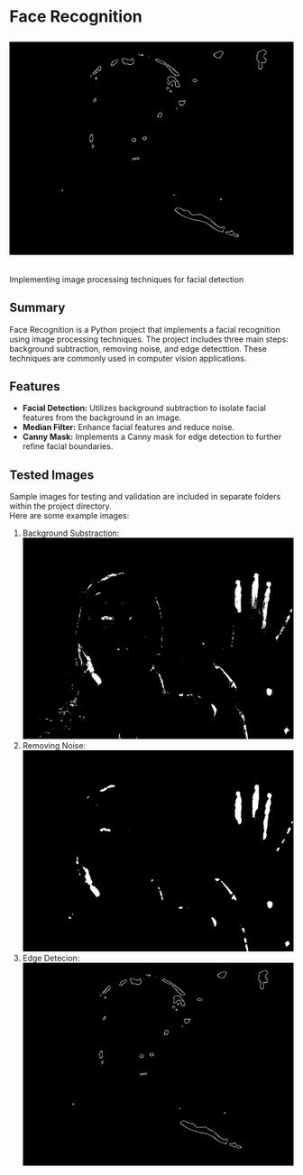 # Face Recognition <p align="left"><img alt="logo" src="src/edge%20detector/images/canny2.png"></p>
Implementing image processing techniques for facial detection

## Summary

Face Recognition is a Python project that implements a facial recognition using image processing techniques. The project includes three main steps: background subtraction, removing noise, and edge detecttion. These techniques are commonly used in computer vision applications.

## Features

- **Facial Detection:** Utilizes background subtraction to isolate facial features from the background in an image.
- **Median Filter:** Enhance facial features and reduce noise.
- **Canny Mask:** Implements a Canny mask for edge detection to further refine facial boundaries.


## Tested Images
Sample images for testing and validation are included in separate folders within the project directory.\
Here are some example images:
1. Background Substraction:
![background substraction](src/background%20substraction/images/bgSub4.png)
2. Removing Noise:
![removing noise](src/remove%20noise/images/removeNoise3.png)
3. Edge Detecion:
![edge detection](src/edge%20detector/images/canny2.png)

